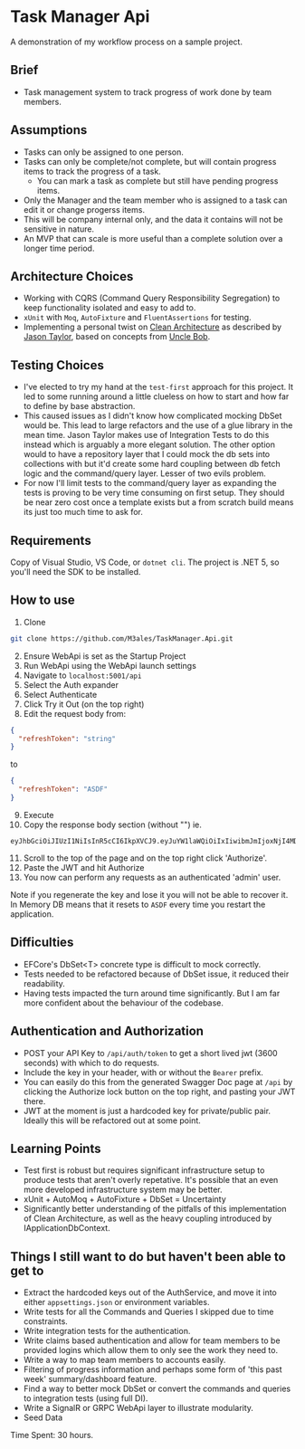 # Task Manager Api

A demonstration of my workflow process on a sample project.

## Brief

- Task management system to track progress of work done by team members.

## Assumptions

- Tasks can only be assigned to one person.
- Tasks can only be complete/not complete, but will contain progress items to track the progress of a task.
  - You can mark a task as complete but still have pending progress items.
- Only the Manager and the team member who is assigned to a task can edit it or change progerss items.
- This will be company internal only, and the data it contains will not be sensitive in nature.
- An MVP that can scale is more useful than a complete solution over a longer time period.

## Architecture Choices

- Working with CQRS (Command Query Responsibility Segregation) to keep functionality isolated and easy to add to.
- `xUnit` with `Moq`, `AutoFixture` and `FluentAssertions` for testing.
- Implementing a personal twist on [Clean Architecture](https://jasontaylor.dev/clean-architecture-getting-started/) as described by [Jason Taylor](https://github.com/jasontaylordev), based on concepts from [Uncle Bob](https://blog.cleancoder.com/uncle-bob/2012/08/13/the-clean-architecture.html).

## Testing Choices

- I've elected to try my hand at the `test-first` approach for this project. It led to some running around a little clueless on how to start and how far to define by base abstraction.
- This caused issues as I didn't know how complicated mocking DbSet would be. This lead to large refactors and the use of a glue library in the mean time. Jason Taylor makes use of Integration Tests to do this instead which is arguably a more elegant solution. The other option would to have a repository layer that I could mock the db sets into collections with but it'd create some hard coupling between db fetch logic and the command/query layer. Lesser of two evils problem.
- For now I'll limit tests to the command/query layer as expanding the tests is proving to be very time consuming on first setup. They should be near zero cost once a template exists but a from scratch build means its just too much time to ask for.

## Requirements

Copy of Visual Studio, VS Code, or `dotnet cli`.
The project is .NET 5, so you'll need the SDK to be installed.

## How to use

1. Clone
```bash
git clone https://github.com/M3ales/TaskManager.Api.git
```

2. Ensure WebApi is set as the Startup Project
3. Run WebApi using the WebApi launch settings
4. Navigate to `localhost:5001/api`
5. Select the Auth expander
6. Select Authenticate
7. Click Try it Out (on the top right)
8. Edit the request body from:
```json
{
  "refreshToken": "string"
}
```
to
```json
{
  "refreshToken": "ASDF"
}
```
9. Execute
10. Copy the response body section (without "") ie.
```jwt
eyJhbGciOiJIUzI1NiIsInR5cCI6IkpXVCJ9.eyJuYW1laWQiOiIxIiwibmJmIjoxNjI4MDM3NTk0LCJleHAiOjE2MjgwNDExOTQsImlhdCI6MTYyODAzNzU5NCwiaXNzIjoiVGFza01hbmFnZXIuQXBpIiwiYXVkIjoiVGFza01hbmFnZXIuQXBpIn0.yrolyQIkyme1nDYyIg7WYc9HKhErwAvlfW2bCgPa3pw
```
11. Scroll to the top of the page and on the top right click 'Authorize'.
12. Paste the JWT and hit Authorize
13. You now can perform any requests as an authenticated 'admin' user.

Note if you regenerate the key and lose it you will not be able to recover it. In Memory DB means that it resets to `ASDF` every time you restart the application.

## Difficulties

- EFCore's DbSet&lt;T&gt; concrete type is difficult to mock correctly.
- Tests needed to be refactored because of DbSet issue, it reduced their readability.
- Having tests impacted the turn around time significantly. But I am far more confident about the behaviour of the codebase.

## Authentication and Authorization

- POST your API Key to `/api/auth/token` to get a short lived jwt (3600 seconds) with which to do requests.
- Include the key in your header, with or without the `Bearer` prefix.
- You can easily do this from the generated Swagger Doc page at `/api` by clicking the Authorize lock button on the top right, and pasting your JWT there.
- JWT at the moment is just a hardcoded key for private/public pair. Ideally this will be refactored out at some point.

## Learning Points

- Test first is robust but requires significant infrastructure setup to produce tests that aren't overly repetative. It's possible that an even more developed infrastructure system may be better.
- xUnit + AutoMoq + AutoFixture + DbSet = Uncertainty
- Significantly better understanding of the pitfalls of this implementation of Clean Architecture, as well as the heavy coupling introduced by IApplicationDbContext.

## Things I still want to do but haven't been able to get to

- Extract the hardcoded keys out of the AuthService, and move it into either `appsettings.json` or environment variables.
- Write tests for all the Commands and Queries I skipped due to time constraints.
- Write integration tests for the authentication.
- Write claims based authentication and allow for team members to be provided logins which allow them to only see the work they need to.
- Write a way to map team members to accounts easily.
- Filtering of progress information and perhaps some form of 'this past week' summary/dashboard feature.
- Find a way to better mock DbSet or convert the commands and queries to integration tests (using full DI).
- Write a SignalR or GRPC WebApi layer to illustrate modularity.
- Seed Data

Time Spent: 30 hours.
